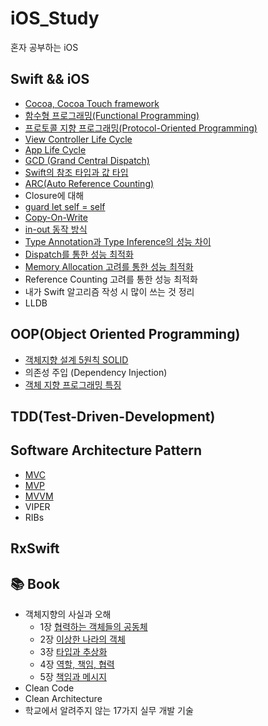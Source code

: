 # iOS_Study
 혼자 공부하는 iOS
  
## Swift && iOS  
- [Cocoa, Cocoa Touch framework](https://github.com/KiHyunJang/iOS_Study/blob/main/Swift_iOS/Cocoa에%20대해.md)
- [함수형 프로그래밍(Functional Programming)](https://github.com/KiHyunJang/iOS_Study/blob/main/Swift_iOS/함수형%20프로그래밍.md)
- [프로토콜 지향 프로그래밍(Protocol-Oriented Programming)](https://github.com/KiHyunJang/iOS_Study/blob/main/Swift_iOS/프로토콜%20지향%20프로그래밍.md)
- [View Controller Life Cycle](https://github.com/KiHyunJang/iOS_Study/blob/main/Swift_iOS/View%20Controller%20Life%20Cycle.md)
- [App Life Cycle](https://github.com/KiHyunJang/iOS_Study/blob/main/Swift_iOS/App%20Life%20Cycle.md)
- [GCD (Grand Central Dispatch)](https://github.com/KiHyunJang/iOS_Study/blob/main/Swift_iOS/GCD%20(Grand%20Central%20Dispatch).md)
- [Swift의 참조 타입과 값 타입](https://github.com/KiHyunJang/iOS_Study/blob/main/Swift_iOS/Swift의%20참조타입과%20값타입.md)
- [ARC(Auto Reference Counting)](https://github.com/KiHyunJang/iOS_Study/blob/main/Swift_iOS/Auto%C2%A0Reference%C2%A0Counting.md)
- Closure에 대해
- [guard let self = self](https://github.com/KiHyunJang/iOS_Study/blob/main/Swift_iOS/guard%20let%20self.md)
- [Copy-On-Write](https://github.com/KiHyunJang/iOS_Study/blob/main/Swift_iOS/Copy%20on%20write.md)
- [in-out 동작 방식](https://github.com/KiHyunJang/iOS_Study/blob/main/Swift_iOS/in-out%20동작방식.md)
- [Type Annotation과 Type Inference의 성능 차이](https://github.com/KiHyunJang/iOS_Study/blob/main/Swift_iOS/Type%20Annotation과%20Type%20Inference의%20성능%20차이.md)
- [Dispatch를 통한 성능 최적화](https://github.com/KiHyunJang/iOS_Study/blob/main/Swift_iOS/Dispatch%20성능%20최적화.md)
- [Memory Allocation 고려를 통한 성능 최적화](https://github.com/KiHyunJang/iOS_Study/blob/main/Swift_iOS/Memory%20Allocation%20을%20통한%20최적화.md)
- Reference Counting 고려를 통한 성능 최적화
- 내가 Swift 알고리즘 작성 시 많이 쓰는 것 정리
- LLDB
  
## OOP(Object Oriented Programming)  
- [객체지향 설계 5원칙 SOLID](https://github.com/KiHyunJang/iOS_Study/blob/main/OOP/객체지향%20설계%205원칙%20SOLID.md)
- 의존성 주입 (Dependency Injection)
- [객체 지향 프로그래밍 특징](https://github.com/KiHyunJang/iOS_Study/blob/main/OOP/OOP의%20특징.md)
  
## TDD(Test-Driven-Development)  
  
## Software Architecture Pattern  
- [MVC](https://github.com/KiHyunJang/iOS_Study/blob/main/Software%20Architecture%20Pattern/MVC%20Patton.md)
- [MVP](https://github.com/KiHyunJang/iOS_Study/blob/main/Software%20Architecture%20Pattern/MVP%20Patton.md)
- [MVVM](https://github.com/KiHyunJang/iOS_Study/blob/main/Software%20Architecture%20Pattern/MVVM%20patton.md)
- VIPER
- RIBs
  
## RxSwift  
  
## 📚 Book
- 객체지향의 사실과 오해
  - 1장 [협력하는 객체들의 공동체](https://github.com/KiHyunJang/iOS_Study/blob/main/Book/객체지향의%20사실과%20오해/객체지향의%20사실과%20오해%201장.md)
  - 2장 [이상한 나라의 객체](https://github.com/KiHyunJang/iOS_Study/blob/main/Book/객체지향의%20사실과%20오해/객체지향의%20사실과%20오해%202장.md)
  - 3장 [타입과 추상화](https://github.com/KiHyunJang/iOS_Study/blob/main/Book/객체지향의%20사실과%20오해/객체지향의%20사실과%20오해%203장.md)
  - 4장 [역할, 책임, 협력](https://github.com/KiHyunJang/iOS_Study/blob/main/Book/객체지향의%20사실과%20오해/객체지향의%20사실과%20오해%204장.md)
  - 5장 [책임과 메시지](https://github.com/KiHyunJang/iOS_Study/blob/main/Book/객체지향의%20사실과%20오해/객체지향의%20사실과%20오해%205장.md)
- Clean Code
- Clean Architecture
- 학교에서 알려주지 않는 17가지 실무 개발 기술
